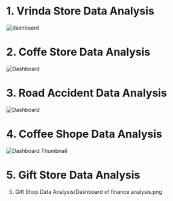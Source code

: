 # 1. Vrinda Store Data Analysis
![dashboard](https://github.com/saadakhtarse/excel_vrinda_store_data_analysis/assets/98681830/62d68228-37fa-407e-a183-26b196b7860a)

# 2. Coffe Store Data Analysis
![Dashboard](https://github.com/saadakhtarse/excel_projects/assets/98681830/4ab7c20a-50a3-45d2-bc7f-e8da34c47922)

# 3. Road Accident Data Analysis
![Dashboard](https://github.com/saadakhtarse/excel_projects/assets/98681830/29c73222-825f-4606-b3f5-a304b47e292b)

# 4. Coffee Shope Data Analysis
![Dashboard Thumbnail](https://github.com/saadakhtarse/excel_projects/assets/98681830/c0f7c9ea-bb7b-4c6e-8fb7-08b3ed788f13)

# 5. Gift Store Data Analysis
5. Gift Shop Data Analysis/Dashboard of finance analysis.png
